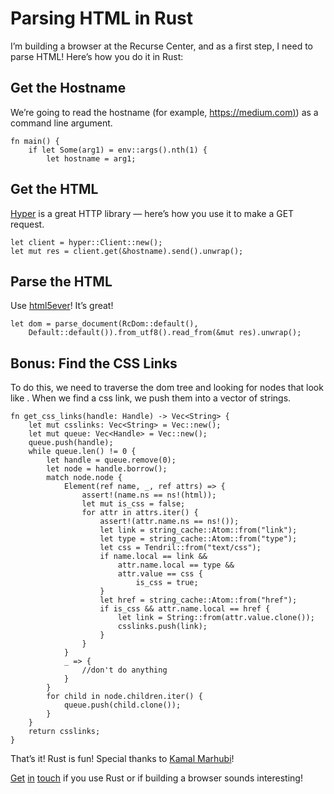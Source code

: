 
# Parsing HTML in Rust

I’m building a browser at the Recurse Center, and as a first step, I need to parse HTML! Here’s how you do it in Rust:

## Get the Hostname

We’re going to read the hostname (for example, [https://medium.com)](http://facebook.com)) as a command line argument.

    fn main() {
        if let Some(arg1) = env::args().nth(1) {
            let hostname = arg1;

## Get the HTML

[Hyper](http://hyper.rs/) is a great HTTP library — here’s how you use it to make a GET request.

    let client = hyper::Client::new();
    let mut res = client.get(&hostname).send().unwrap();

## Parse the HTML

Use [html5ever](https://github.com/servo/html5ever)! It’s great!

    let dom = parse_document(RcDom::default(),
        Default::default()).from_utf8().read_from(&mut res).unwrap();

## Bonus: Find the CSS Links

To do this, we need to traverse the dom tree and looking for nodes that look like <link type=”text/css” href=”cssLink”>. When we find a css link, we push them into a vector of strings.

    fn get_css_links(handle: Handle) -> Vec<String> {
        let mut csslinks: Vec<String> = Vec::new();
        let mut queue: Vec<Handle> = Vec::new();
        queue.push(handle);
        while queue.len() != 0 {
            let handle = queue.remove(0);
            let node = handle.borrow();
            match node.node {
                Element(ref name, _, ref attrs) => {
                    assert!(name.ns == ns!(html));
                    let mut is_css = false;
                    for attr in attrs.iter() {
                        assert!(attr.name.ns == ns!());
                        let link = string_cache::Atom::from("link");
                        let type = string_cache::Atom::from("type");
                        let css = Tendril::from("text/css");
                        if name.local == link && 
                            attr.name.local == type && 
                            attr.value == css {
                                is_css = true;
                        }
                        let href = string_cache::Atom::from("href");
                        if is_css && attr.name.local == href {
                            let link = String::from(attr.value.clone());
                            csslinks.push(link);
                        }
                    }
                }
                _ => {
                    //don't do anything
                }
            }
            for child in node.children.iter() {
                queue.push(child.clone());
            }
        }
        return csslinks;
    }

That’s it! Rust is fun! Special thanks to [Kamal Marhubi](undefined)!

[Get](mailto:arpith@feedreader.co) [in](http://twitter.com/arpith) [touch](http://github.com/arpith) if you use Rust or if building a browser sounds interesting!
